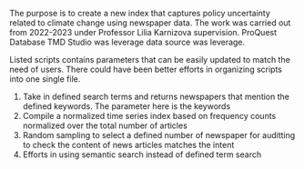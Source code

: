 The purpose is to create a new index that captures policy uncertainty related to climate change using newspaper data. The work was carried out from 2022-2023 under Professor Lilia Karnizova supervision. 
ProQuest Database TMD Studio was leverage data source was leverage. 

Listed scripts contains parameters that can be easily updated to match the need of users. There could have been better efforts in organizing scripts into one single file. 
1. Take in defined search terms and returns newspapers that mention the defined keywords. The parameter here is the keywords
2. Compile a normalized time series index based on frequency counts normalized over the total number of articles
3. Random sampling to select a defined number of newspaper for auditting to check the content of news articles matches the intent
4. Efforts in using semantic search instead of defined term search
   
